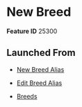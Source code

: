 # New Breed

**Feature ID** 25300

## Launched From

- [New Breed Alias](New%20Breed%20Alias.md)

- [Edit Breed Alias](Edit%20Breed%20Alias.md)

- [Breeds](Breeds.md)







































































